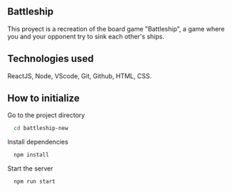 
## Battleship

This proyect is a recreation of the board game "Battleship",
a game where you and your opponent try to sink each other's ships. 


## Technologies used

ReactJS, Node, VScode, Git, Github, HTML, CSS.


## How to initialize

 Go to the project directory

```bash
  cd battleship-new
```

Install dependencies

```bash
  npm install
```

Start the server

```bash
  npm run start
```